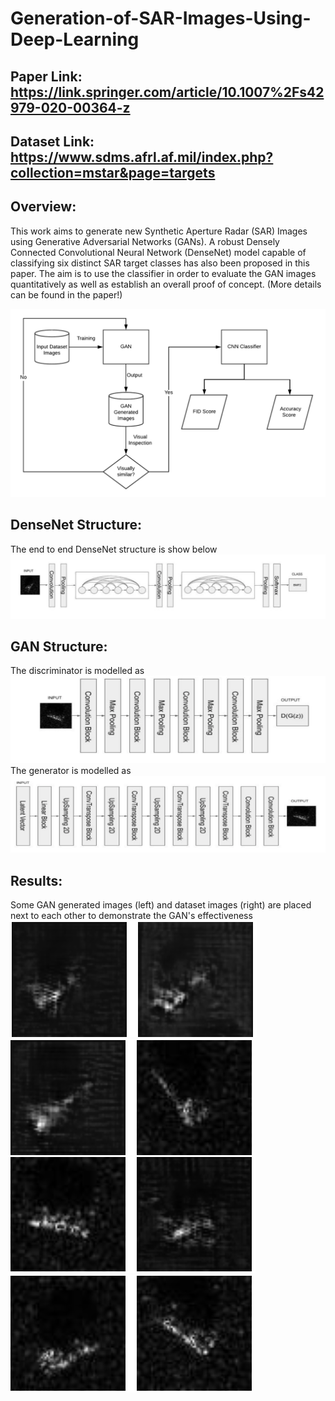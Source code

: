 # Generation-of-SAR-Images-Using-Deep-Learning

## Paper Link: https://link.springer.com/article/10.1007%2Fs42979-020-00364-z
## Dataset Link: https://www.sdms.afrl.af.mil/index.php?collection=mstar&page=targets

## Overview: 
This work aims to generate new Synthetic Aperture Radar (SAR) Images using Generative Adversarial Networks (GANs). A robust Densely Connected Convolutional Neural Network (DenseNet) model capable of classifying six distinct SAR target classes has also been proposed in this paper. The aim is to use the classifier in order to evaluate the GAN images quantitatively as well as establish an overall proof of concept. (More details can be found in the paper!)

![alt text](https://github.com/MukundSai7907/Generation-of-SAR-Images-Using-Deep-Learning/blob/main/Overview.png?raw=true)

## DenseNet Structure: 
The end to end DenseNet structure is show below
![alt text](https://github.com/MukundSai7907/Generation-of-SAR-Images-Using-Deep-Learning/blob/main/DENSE_NET.png?raw=true)


## GAN Structure: 
The discriminator is modelled as
![alt text](https://github.com/MukundSai7907/Generation-of-SAR-Images-Using-Deep-Learning/blob/main/DIS.png?raw=true)
The generator is modelled as
![alt text](https://github.com/MukundSai7907/Generation-of-SAR-Images-Using-Deep-Learning/blob/main/GEN.png?raw=true)


## Results:
Some GAN generated images (left) and dataset images (right) are placed next to each other to demonstrate the GAN's effectiveness
![alt text](https://github.com/MukundSai7907/Generation-of-SAR-Images-Using-Deep-Learning/blob/main/tur1.png?raw=true)
![alt text](https://github.com/MukundSai7907/Generation-of-SAR-Images-Using-Deep-Learning/blob/main/tur2.png?raw=true)
![alt text](https://github.com/MukundSai7907/Generation-of-SAR-Images-Using-Deep-Learning/blob/main/tur3.png?raw=true)
![alt text](https://github.com/MukundSai7907/Generation-of-SAR-Images-Using-Deep-Learning/blob/main/tur4.png?raw=true)
